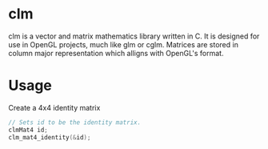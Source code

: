 # clm
clm is a vector and matrix mathematics library written in C. It is designed for 
use in OpenGL projects, much like glm or cglm. Matrices are stored in column major 
representation which alligns with OpenGL's format.

# Usage

Create a 4x4 identity matrix

```c
// Sets id to be the identity matrix.
clmMat4 id;
clm_mat4_identity(&id);
```

